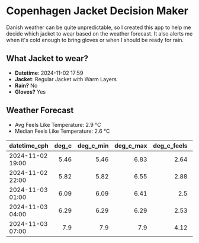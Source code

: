 
# Copenhagen Jacket Decision Maker

Danish weather can be quite unpredictable, so I created this app to help me decide which jacket to wear based on the weather forecast. 
It also alerts me when it's cold enough to bring gloves or when I should be ready for rain.

## What Jacket to wear?

- **Datetime**: 2024-11-02 17:59
- **Jacket**: Regular Jacket with Warm Layers
- **Rain?** No
- **Gloves?** Yes

## Weather Forecast
- Avg Feels Like Temperature: 2.9 °C
- Median Feels Like Temperature: 2.6 °C

| datetime_cph     |   deg_c |   deg_c_min |   deg_c_max |   deg_c_feels | weather   | wind   | rain   |
|:-----------------|--------:|------------:|------------:|--------------:|:----------|:-------|:-------|
| 2024-11-02 19:00 |    5.46 |        5.46 |        6.83 |          2.64 | Clouds    | Low    | None   |
| 2024-11-02 22:00 |    5.82 |        5.82 |        6.55 |          2.88 | Clouds    | Low    | None   |
| 2024-11-03 01:00 |    6.09 |        6.09 |        6.41 |          2.5  | Clouds    | High   | None   |
| 2024-11-03 04:00 |    6.29 |        6.29 |        6.29 |          2.53 | Clouds    | High   | None   |
| 2024-11-03 07:00 |    7.9  |        7.9  |        7.9  |          4.12 | Clouds    | High   | None   |
        